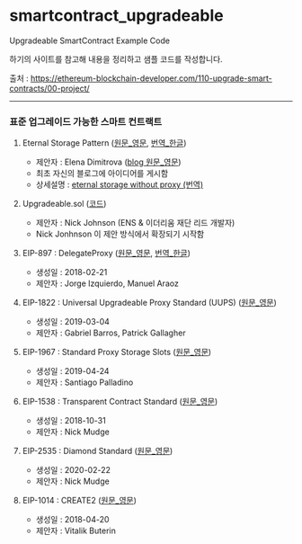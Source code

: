 # smartcontract_upgradeable
Upgradeable SmartContract Example Code

하기의 사이트를 참고해 내용을 정리하고 샘플 코드를 작성합니다. 

출처 : https://ethereum-blockchain-developer.com/110-upgrade-smart-contracts/00-project/

---

### 표준 업그레이드 가능한 스마트 컨트랙트

1. Eternal Storage Pattern ([원문_영문](https://github.com/OpenZeppelin/openzeppelin-labs/tree/master/upgradeability_using_eternal_storage), [번역_한글](./docs/upgradeability_using_eternal_storage.md))
    - 제안자 : Elena Dimitrova ([blog 원문_영문](https://blog.colony.io/writing-upgradeable-contracts-in-solidity-6743f0eecc88/))
    - 최초 자신의 블로그에 아이디어를 게시함
    - 상세설명 : [eternal storage without proxy (번역)](./docs/eternal_storage_without_proxy.md)
    
2. Upgradeable.sol ([코드](https://gist.github.com/Arachnid/4ca9da48d51e23e5cfe0f0e14dd6318f))
    - 제안자 : Nick Johnson (ENS & 이더리움 재단 리드 개발자)
    - Nick Jonhnson 이 제안 방식에서 확장되기 시작함
3. EIP-897 : DelegateProxy ([원문_영문](https://eips.ethereum.org/EIPS/eip-897), [번역_한글](./docs/erc_897_delegateProxy.md))
    - 생성일 : 2018-02-21
    - 제안자 : Jorge Izquierdo, Manuel Araoz
4. EIP-1822 : Universal Upgradeable Proxy Standard (UUPS) ([원문_영문](https://eips.ethereum.org/EIPS/eip-1822))
    - 생성일 : 2019-03-04
    - 제안자 : Gabriel Barros, Patrick Gallagher
5. EIP-1967 : Standard Proxy Storage Slots ([원문_영문](https://eips.ethereum.org/EIPS/eip-1967))
    - 생성일 : 2019-04-24
    - 제안자 : Santiago Palladino
6. EIP-1538 : Transparent Contract Standard ([원문_영문](https://eips.ethereum.org/EIPS/eip-1538))
    - 생성일 : 2018-10-31
    - 제안자 : Nick Mudge
7. EIP-2535 : Diamond Standard ([원문_영문](https://eips.ethereum.org/EIPS/eip-2535))
    - 생성일 : 2020-02-22
    - 제안자 : Nick Mudge
8. EIP-1014 : CREATE2 ([원문_영문](https://eips.ethereum.org/EIPS/eip-1014))
    - 생성일 : 2018-04-20
    - 제안자 : Vitalik Buterin